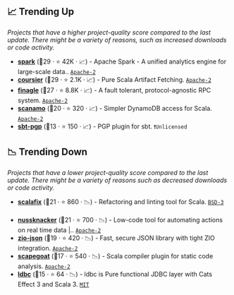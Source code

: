 ## 📈 Trending Up

_Projects that have a higher project-quality score compared to the last update. There might be a variety of reasons, such as increased downloads or code activity._

- <b><a href="https://github.com/apache/spark">spark</a></b> (🥇29 ·  ⭐ 42K · 📈) - Apache Spark - A unified analytics engine for large-scale data.. <code><a href="http://bit.ly/3nYMfla">Apache-2</a></code>
- <b><a href="https://github.com/coursier/coursier">coursier</a></b> (🥇29 ·  ⭐ 2.1K · 📈) - Pure Scala Artifact Fetching. <code><a href="http://bit.ly/3nYMfla">Apache-2</a></code> <code><img src="https://www.scala-js.org/assets/img/scala-js-logo.svg" style="display:inline;" width="13" height="13"></code>
- <b><a href="https://github.com/twitter/finagle">finagle</a></b> (🥈27 ·  ⭐ 8.8K · 📈) - A fault tolerant, protocol-agnostic RPC system. <code><a href="http://bit.ly/3nYMfla">Apache-2</a></code>
- <b><a href="https://github.com/scanamo/scanamo">scanamo</a></b> (🥈20 ·  ⭐ 320 · 📈) - Simpler DynamoDB access for Scala. <code><a href="http://bit.ly/3nYMfla">Apache-2</a></code> <code><img src="https://scalac.io/wp-content/uploads/2021/02/image-125-1.svg" style="display:inline;" width="13" height="13"></code>
- <b><a href="https://github.com/sbt/sbt-pgp">sbt-pgp</a></b> (🥉13 ·  ⭐ 150 · 📈) - PGP plugin for sbt. <code>❗Unlicensed</code>

## 📉 Trending Down

_Projects that have a lower project-quality score compared to the last update. There might be a variety of reasons such as decreased downloads or code activity._

- <b><a href="https://github.com/scalacenter/scalafix">scalafix</a></b> (🥉21 ·  ⭐ 860 · 📉) - Refactoring and linting tool for Scala. <code><a href="http://bit.ly/3aKzpTv">BSD-3</a></code> <code><img src="https://www.scala-js.org/assets/img/scala-js-logo.svg" style="display:inline;" width="13" height="13"></code>
- <b><a href="https://github.com/TouK/nussknacker">nussknacker</a></b> (🥈21 ·  ⭐ 700 · 📉) - Low-code tool for automating actions on real time data |.. <code><a href="http://bit.ly/3nYMfla">Apache-2</a></code>
- <b><a href="https://github.com/zio/zio-json">zio-json</a></b> (🥈19 ·  ⭐ 420 · 📉) - Fast, secure JSON library with tight ZIO integration. <code><a href="http://bit.ly/3nYMfla">Apache-2</a></code> <code><img src="https://zio.dev/img/navbar_brand.png" style="display:inline;" width="13" height="13"></code> <code><img src="https://scalac.io/wp-content/uploads/2021/02/image-125-1.svg" style="display:inline;" width="13" height="13"></code> <code><img src="https://www.scala-js.org/assets/img/scala-js-logo.svg" style="display:inline;" width="13" height="13"></code>
- <b><a href="https://github.com/scapegoat-scala/scapegoat">scapegoat</a></b> (🥉17 ·  ⭐ 540 · 📉) - Scala compiler plugin for static code analysis. <code><a href="http://bit.ly/3nYMfla">Apache-2</a></code>
- <b><a href="https://github.com/takapi327/ldbc">ldbc</a></b> (🥈15 ·  ⭐ 64 · 📉) - ldbc is Pure functional JDBC layer with Cats Effect 3 and Scala 3. <code><a href="http://bit.ly/34MBwT8">MIT</a></code> <code><img src="https://scalac.io/wp-content/uploads/2021/02/image-125-1.svg" style="display:inline;" width="13" height="13"></code> <code><img src="https://www.scala-js.org/assets/img/scala-js-logo.svg" style="display:inline;" width="13" height="13"></code>

